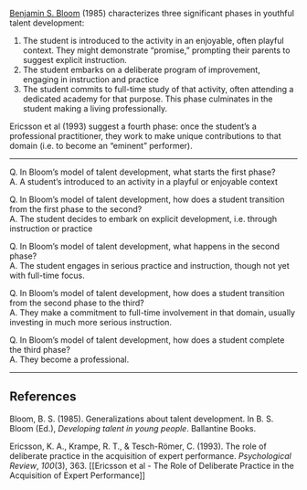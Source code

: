 [Benjamin S. Bloom](https://notes.andymatuschak.org/z98ELwLd3gtzZxifJxoKzBH) (1985) characterizes three significant phases in youthful talent development:

1. The student is introduced to the activity in an enjoyable, often playful context. They might demonstrate “promise,” prompting their parents to suggest explicit instruction.
2. The student embarks on a deliberate program of improvement, engaging in instruction and practice
3. The student commits to full-time study of that activity, often attending a dedicated academy for that purpose. This phase culminates in the student making a living professionally.

Ericsson et al (1993) suggest a fourth phase: once the student’s a professional practitioner, they work to make unique contributions to that domain (i.e. to become an “eminent” performer).

---

Q. In Bloom’s model of talent development, what starts the first phase?  
A. A student’s introduced to an activity in a playful or enjoyable context

Q. In Bloom’s model of talent development, how does a student transition from the first phase to the second?  
A. The student decides to embark on explicit development, i.e. through instruction or practice

Q. In Bloom’s model of talent development, what happens in the second phase?  
A. The student engages in serious practice and instruction, though not yet with full-time focus.

Q. In Bloom’s model of talent development, how does a student transition from the second phase to the third?  
A. They make a commitment to full-time involvement in that domain, usually investing in much more serious instruction.

Q. In Bloom’s model of talent development, how does a student complete the third phase?  
A. They become a professional.

---

## References

Bloom, B. S. (1985). Generalizations about talent development. In B. S. Bloom (Ed.), _Developing talent in young people_. Ballantine Books.

Ericsson, K. A., Krampe, R. T., & Tesch-Römer, C. (1993). The role of deliberate practice in the acquisition of expert performance. _Psychological Review_, _100_(3), 363. [[Ericsson et al - The Role of Deliberate Practice in the Acquisition of Expert Performance]]
